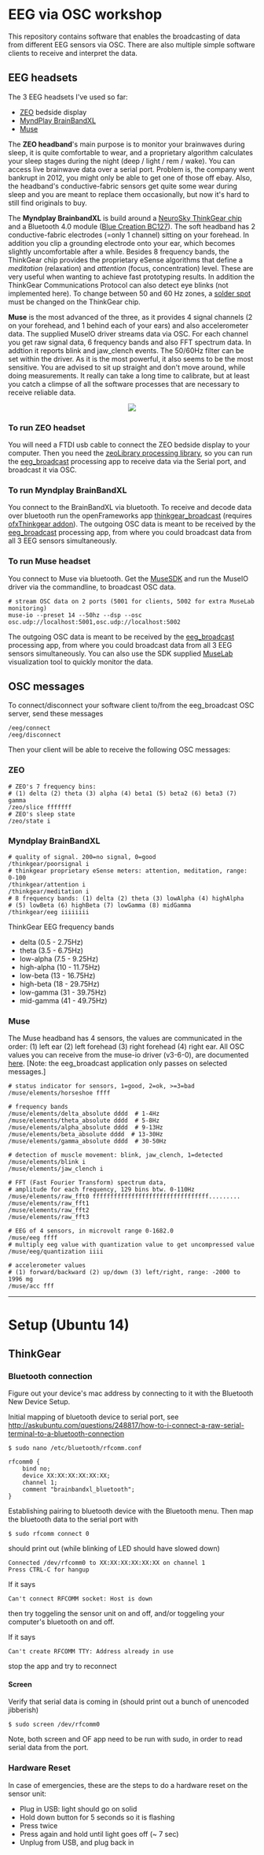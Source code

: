
# EEG via OSC workshop

This repository contains software that enables the broadcasting of data from different EEG sensors  via OSC.  There are also multiple simple software clients to receive and interpret the data. 

## EEG headsets

The 3 EEG headsets I've used so far:

 * [ZEO](http://en.wikipedia.org/wiki/Zeo,_Inc.) bedside display
 * [MyndPlay BrainBandXL](http://myndplay.com/products.php?prod=9)
 * [Muse](http://www.choosemuse.com)

The **ZEO headband**'s main purpose is to monitor your brainwaves during sleep, it is quite comfortable to wear, and a proprietary algorithm calculates your sleep stages during the night (deep / light / rem / wake). You can access live brainwave data over a serial port. Problem is, the company went bankrupt in 2012, you might only be able to get one of those off ebay. Also, the headband's conductive-fabric sensors get quite some wear during sleep and you are meant to replace them occasionally, but now it's hard to still find originals to buy. 

The **Myndplay BrainbandXL** is build around a [NeuroSky ThinkGear chip](http://neurosky.com/products-markets/eeg-biosensors/hardware/) and a Bluetooth 4.0 module ([Blue Creation BC127](http://www.bluecreation.com/product_info.php?products_id=38)). The soft headband has 2 conductive-fabric electrodes (=only 1 channel) sitting on your forehead. In addition you clip a grounding electrode onto your ear, which  becomes slightly uncomfortable after a while. Besides 8 frequency bands, the ThinkGear chip provides the proprietary eSense algorithms that define a *meditation* (relaxation) and *attention* (focus, concentration) level.  These are very useful when wanting to achieve fast prototyping results. In addition the ThinkGear Communications Protocol can also detect eye blinks (not implemented here). To change between 50 and 60 Hz zones, a [solder spot](https://www.flickr.com/photos/evsc/15347233443/) must be changed on the ThinkGear chip. 

**Muse** is the most advanced of the three, as it provides 4 signal channels (2 on your forehead, and 1 behind each of your ears) and also accelerometer data. The supplied MuseIO driver streams data via OSC. For each channel you get raw signal data, 6 frequency bands and also FFT spectrum data. In addtion it reports blink and jaw_clench events. The 50/60Hz filter can be set within the driver. As it is the most powerful, it also seems to be the most sensitive. You are advised to sit up straight and don't move around, while doing measurements. It really can take a long time to calibrate, but at least you catch a climpse of all the software processes that are necessary to receive reliable data. 

<p align="center">
	<img src="https://raw.githubusercontent.com/evsc/eegOSCworkshop/master/presentation/img/bci_compare.png"/>
</p>

### To run ZEO headset
You will need a FTDI usb cable to connect the ZEO bedside display to your computer. Then you need the [zeoLibrary processing library](https://github.com/evsc/zeoLibrary), so you can run the [eeg_broadcast](https://github.com/evsc/eegOSCworkshop/tree/master/eeg_broadcast) processing app to receive data via the Serial port, and broadcast it via OSC. 

### To run Myndplay BrainBandXL
You connect to the BrainBandXL via bluetooth. To receive and decode data over bluetooth run the openFrameworks app [thinkgear_broadcast](https://github.com/evsc/eegOSCworkshop/tree/master/thinkgear_broadcast) (requires 
[ofxThinkgear addon](https://github.com/evsc/ofxThinkgear)). The outgoing OSC data is meant to be received by the [eeg_broadcast](https://github.com/evsc/eegOSCworkshop/tree/master/eeg_broadcast) processing app, from where you could broadcast data from all 3 EEG sensors simultaneously. 


### To run Muse headset
You connect to Muse via bluetooth. Get the [MuseSDK](https://sites.google.com/a/interaxon.ca/muse-developer-site/download) and run the MuseIO driver via the commandline, to broadcast OSC data.

```shell 
# stream OSC data on 2 ports (5001 for clients, 5002 for extra MuseLab monitoring)
muse-io --preset 14 --50hz --dsp --osc osc.udp://localhost:5001,osc.udp://localhost:5002
```

The outgoing OSC data is meant to be received by the [eeg_broadcast](https://github.com/evsc/eegOSCworkshop/tree/master/eeg_broadcast) processing app, from where you could broadcast data from all 3 EEG sensors simultaneously. You can also use the SDK supplied [MuseLab](https://sites.google.com/a/interaxon.ca/muse-developer-site/muselab) visualization tool to quickly monitor the data. 




## OSC messages

To connect/disconnect your software client to/from the eeg_broadcast OSC server, send these messages

```shell
/eeg/connect
/eeg/disconnect
```

Then your client will be able to receive the following OSC messages:


### ZEO

```shell
# ZEO's 7 frequency bins: 
# (1) delta (2) theta (3) alpha (4) beta1 (5) beta2 (6) beta3 (7) gamma
/zeo/slice fffffff
# ZEO's sleep state
/zeo/state i
```

### Myndplay BrainBandXL

```shell
# quality of signal. 200=no signal, 0=good
/thinkgear/poorsignal i
# thinkgear proprietary eSense meters: attention, meditation, range: 0-100
/thinkgear/attention i
/thinkgear/meditation i
# 8 frequency bands: (1) delta (2) theta (3) lowAlpha (4) highAlpha 
# (5) lowBeta (6) highBeta (7) lowGamma (8) midGamma
/thinkgear/eeg iiiiiiii
```

ThinkGear EEG frequency bands  

* delta (0.5 - 2.75Hz)
* theta (3.5 - 6.75Hz)
* low-alpha (7.5 - 9.25Hz)
* high-alpha (10 - 11.75Hz)
* low-beta (13 - 16.75Hz)
* high-beta (18 - 29.75Hz)
* low-gamma (31 - 39.75Hz)
* mid-gamma (41 - 49.75Hz)

### Muse
The Muse headband has 4 sensors, the values are communicated in the order: (1) left ear (2) left forehead (3) right forehead (4) right ear. All OSC values you can receive from the muse-io driver (v3-6-0), are documented [here](https://sites.google.com/a/interaxon.ca/muse-developer-site/museio/osc-paths/osc-paths---v3-6-0). [Note: the eeg_broadcast application only passes on selected messages.]

```shell
# status indicator for sensors, 1=good, 2=ok, >=3=bad
/muse/elements/horseshoe ffff

# frequency bands
/muse/elements/delta_absolute dddd 	# 1-4Hz
/muse/elements/theta_absolute dddd  # 5-8Hz
/muse/elements/alpha_absolute dddd  # 9-13Hz
/muse/elements/beta_absolute dddd  # 13-30Hz
/muse/elements/gamma_absolute dddd  # 30-50Hz

# detection of muscle movement: blink, jaw_clench, 1=detected
/muse/elements/blink i 
/muse/elements/jaw_clench i

# FFT (Fast Fourier Transform) spectrum data, 
# amplitude for each frequency, 129 bins btw. 0-110Hz
/muse/elements/raw_fft0 fffffffffffffffffffffffffffffffff.........
/muse/elements/raw_fft1
/muse/elements/raw_fft2
/muse/elements/raw_fft3

# EEG of 4 sensors, in microvolt range 0-1682.0
/muse/eeg ffff
# multiply eeg value with quantization value to get uncompressed value
/muse/eeg/quantization iiii
	
# accelerometer values 
# (1) forward/backward (2) up/down (3) left/right, range: -2000 to 1996 mg
/muse/acc fff
```



***

# Setup (Ubuntu 14)

## ThinkGear

### Bluetooth connection

Figure out your device's mac address by connecting to it with the Bluetooth New Device Setup.  

Initial mapping of bluetooth device to serial port, see http://askubuntu.com/questions/248817/how-to-i-connect-a-raw-serial-terminal-to-a-bluetooth-connection

	$ sudo nano /etc/bluetooth/rfcomm.conf 

	rfcomm0 {
		bind no;
		device XX:XX:XX:XX:XX:XX;
		channel	1;
		comment "brainbandxl_bluetooth";
	}

Establishing pairing to bluetooth device with the Bluetooth menu. Then map the bluetooth data to the serial port with 

	$ sudo rfcomm connect 0


should print out (while blinking of LED should have slowed down)

	Connected /dev/rfcomm0 to XX:XX:XX:XX:XX:XX on channel 1
	Press CTRL-C for hangup

If it says
	
	Can't connect RFCOMM socket: Host is down

then try toggeling the sensor unit on and off, and/or toggeling your computer's bluetooth on and off. 

If it says

	Can't create RFCOMM TTY: Address already in use

stop the app and try to reconnect


#### Screen

Verify that serial data is coming in (should print out a bunch of unencoded jibberish)

	$ sudo screen /dev/rfcomm0

Note, both screen and OF app need to be run with sudo, in order to read serial data from the port. 




### Hardware Reset

In case of emergencies, these are the steps to do a hardware reset on the sensor unit:

* Plug in USB: light should go on solid
* Hold down button for 5 seconds so it is flashing
* Press twice
* Press again and hold until light goes off (~ 7 sec)
* Unplug from USB, and plug back in